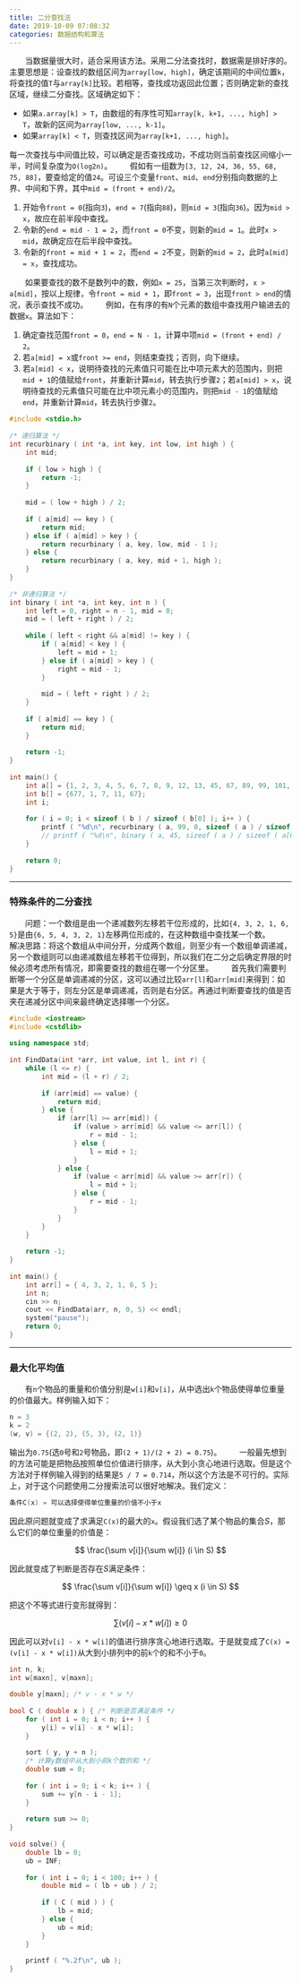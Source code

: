 ```yaml
---
title: 二分查找法
date: 2019-10-09 07:08:32
categories: 数据结构和算法
---
```

&emsp;&emsp;当数据量很大时，适合采用该方法。采用二分法查找时，数据需是排好序的。主要思想是：设查找的数组区间为`array[low, high]`，确定该期间的中间位置`k`，将查找的值`T`与`array[k]`比较。若相等，查找成功返回此位置；否则确定新的查找区域，继续二分查找。区域确定如下：

- 如果`a.array[k] > T`，由数组的有序性可知`array[k, k+1, ..., high] > T`，故新的区间为`array[low, ..., k-1]`。
- 如果`array[k] < T`，则查找区间为`array[k+1, ..., high]`。

每一次查找与中间值比较，可以确定是否查找成功，不成功则当前查找区间缩小一半，时间复杂度为`O(log2n)`。
&emsp;&emsp;假如有一组数为`[3, 12, 24, 36, 55, 68, 75, 88]`，要查给定的值`24`。可设三个变量`front`、`mid`、`end`分别指向数据的上界、中间和下界，其中`mid = (front + end)/2`。

1. 开始令`front = 0`(指向`3`)，`end = 7`(指向`88`)，则`mid = 3`(指向`36`)。因为`mid > x`，故应在前半段中查找。
2. 令新的`end = mid - 1 = 2`，而`front = 0`不变，则新的`mid = 1`。此时`x > mid`，故确定应在后半段中查找。
3. 令新的`front = mid + 1 = 2`，而`end = 2`不变，则新的`mid = 2`，此时`a[mid] = x`，查找成功。

&emsp;&emsp;如果要查找的数不是数列中的数，例如`x = 25`，当第三次判断时，`x > a[mid]`，按以上规律，令`front = mid + 1`，即`front = 3`，出现`front > end`的情况，表示查找不成功。
&emsp;&emsp;例如，在有序的有`N`个元素的数组中查找用户输进去的数据`x`。算法如下：

1. 确定查找范围`front = 0`，`end = N - 1`，计算中项`mid = (front + end) / 2`。
2. 若`a[mid] = x`或`front >= end`，则结束查找；否则，向下继续。
3. 若`a[mid] < x`，说明待查找的元素值只可能在比中项元素大的范围内，则把`mid + 1`的值赋给`front`，并重新计算`mid`，转去执行步骤`2`；若`a[mid] > x`，说明待查找的元素值只可能在比中项元素小的范围内，则把`mid - 1`的值赋给`end`，并重新计算`mid`，转去执行步骤`2`。

``` cpp
#include <stdio.h>
​
/* 递归算法 */
int recurbinary ( int *a, int key, int low, int high ) {
    int mid;
​
    if ( low > high ) {
        return -1;
    }
​
    mid = ( low + high ) / 2;
​
    if ( a[mid] == key ) {
        return mid;
    } else if ( a[mid] > key ) {
        return recurbinary ( a, key, low, mid - 1 );
    } else {
        return recurbinary ( a, key, mid + 1, high );
    }
}
​
/* 非递归算法 */
int binary ( int *a, int key, int n ) {
    int left = 0, right = n - 1, mid = 0;
    mid = ( left + right ) / 2;
​
    while ( left < right && a[mid] != key ) {
        if ( a[mid] < key ) {
            left = mid + 1;
        } else if ( a[mid] > key ) {
            right = mid - 1;
        }
​
        mid = ( left + right ) / 2;
    }
​
    if ( a[mid] == key ) {
        return mid;
    }
​
    return -1;
}
​
int main() {
    int a[] = {1, 2, 3, 4, 5, 6, 7, 8, 9, 12, 13, 45, 67, 89, 99, 101, 111, 123, 134, 565, 677};
    int b[] = {677, 1, 7, 11, 67};
    int i;
​
    for ( i = 0; i < sizeof ( b ) / sizeof ( b[0] ); i++ ) {
        printf ( "%d\n", recurbinary ( a, 99, 0, sizeof ( a ) / sizeof ( a[0] ) - 1 ) );
        // printf ( "%d\n", binary ( a, 45, sizeof ( a ) / sizeof ( a[0] ) ) );
    }
​
    return 0;
}
```

---

### 特殊条件的二分查找

&emsp;&emsp;问题：一个数组是由一个递减数列左移若干位形成的，比如`{4, 3, 2, 1, 6, 5}`是由`{6, 5, 4, 3, 2, 1}`左移两位形成的，在这种数组中查找某一个数。
&emsp;&emsp;解决思路：将这个数组从中间分开，分成两个数组，则至少有一个数组单调递减，另一个数组则可以由递减数组左移若干位得到，所以我们在二分之后确定界限的时候必须考虑所有情况，即需要查找的数组在哪一个分区里。
&emsp;&emsp;首先我们需要判断哪一个分区是单调递减的分区，这可以通过比较`arr[l]`和`arr[mid]`来得到：如果是大于等于，则左分区是单调递减，否则是右分区。再通过判断要查找的值是否夹在递减分区中间来最终确定选择哪一个分区。

``` cpp
#include <iostream>
#include <cstdlib>
​
using namespace std;
​
int FindData(int *arr, int value, int l, int r) {
    while (l <= r) {
        int mid = (l + r) / 2;
​
        if (arr[mid] == value) {
            return mid;
        } else {
            if (arr[l] >= arr[mid]) {
                if (value > arr[mid] && value <= arr[l]) {
                    r = mid - 1;
                } else {
                    l = mid + 1;
                }
            } else {
                if (value < arr[mid] && value >= arr[r]) {
                    l = mid + 1;
                } else {
                    r = mid - 1;
                }
            }
        }
    }
​
    return -1;
}
​
int main() {
    int arr[] = { 4, 3, 2, 1, 6, 5 };
    int n;
    cin >> n;
    cout << FindData(arr, n, 0, 5) << endl;
    system("pause");
    return 0;
}
```

---

### 最大化平均值

&emsp;&emsp;有`n`个物品的重量和价值分别是`w[i]`和`v[i]`，从中选出`k`个物品使得单位重量的价值最大。样例输入如下：

``` cpp
n = 3
k = 2
(w, v) = {(2, 2), (5, 3), (2, 1)}
```

输出为`0.75`(选`0`号和`2`号物品，即`(2 + 1)/(2 + 2) = 0.75`)。
&emsp;&emsp;一般最先想到的方法可能是把物品按照单位价值进行排序，从大到小贪心地进行选取。但是这个方法对于样例输入得到的结果是`5 / 7 = 0.714`，所以这个方法是不可行的。实际上，对于这个问题使用二分搜索法可以很好地解决。我们定义：

``` cpp
条件C(x) = 可以选择使得单位重量的价值不小于x
```

因此原问题就变成了求满足`C(x)`的最大的`x`。假设我们选了某个物品的集合$S$，那么它们的单位重量的价值是：

$$
\frac{\sum v[i]}{\sum w[i]} (i \in S)
$$

因此就变成了判断是否存在$S$满足条件：

$$
\frac{\sum v[i]}{\sum w[i]} \geq x (i \in S)
$$

把这个不等式进行变形就得到：

$$
\sum (v[i] - x * w[i]) \geq 0
$$

因此可以对`v[i] - x * w[i]`的值进行排序贪心地进行选取。于是就变成了`C(x) = (v[i] - x * w[i])`从大到小排列中的前`k`个的和不小于`0`。

``` cpp
int n, k;
int w[maxn], v[maxn];
​
double y[maxn]; /* v - x * w */
​
bool C ( double x ) { /* 判断是否满足条件 */
    for ( int i = 0; i < n; i++ ) {
        y[i] = v[i] - x * w[i];
    }
​
    sort ( y, y + n );
    /* 计算y数组中从大到小前k个数的和 */
    double sum = 0;
​
    for ( int i = 0; i < k; i++ ) {
        sum += y[n - i - 1];
    }
​
    return sum >= 0;
}
​
void solve() {
    double lb = 0;
    ub = INF;
​
    for ( int i = 0; i < 100; i++ ) {
        double mid = ( lb + ub ) / 2;
​
        if ( C ( mid ) ) {
            lb = mid;
        } else {
            ub = mid;
        }
    }
​
    printf ( "%.2f\n", ub );
}
```